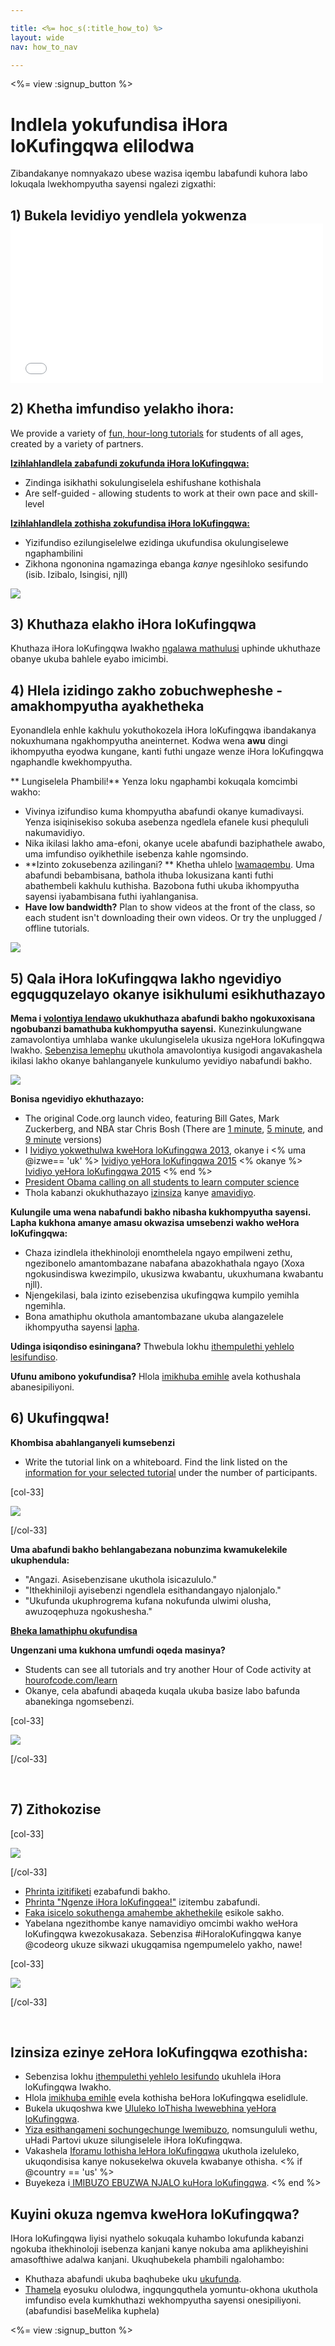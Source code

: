 ```yaml
---

title: <%= hoc_s(:title_how_to) %>
layout: wide
nav: how_to_nav

---
```


<%= view :signup_button %>

# Indlela yokufundisa iHora loKufingqwa elilodwa

Zibandakanye nomnyakazo ubese wazisa iqembu labafundi kuhora labo lokuqala lwekhompyutha sayensi ngalezi zigxathi:

## 1) Bukela levidiyo yendlela yokwenza <iframe width="500" height="255" src="//www.youtube.com/embed/SrnvvWDm73k" frameborder="0" allowfullscreen></iframe>
## 2) Khetha imfundiso yelakho ihora:

We provide a variety of [fun, hour-long tutorials](<%= resolve_url('/learn') %>) for students of all ages, created by a variety of partners.

**[Izihlahlandlela zabafundi zokufunda iHora loKufingqwa:](<%= resolve_url('/learn') %>)**

  * Zindinga isikhathi sokulungiselela eshifushane kothishala
  * Are self-guided - allowing students to work at their own pace and skill-level

**[Izihlahlandlela zothisha zokufundisa iHora loKufingqwa:](<%= resolve_url('https://code.org/educate/teacher-led') %>)**

  * Yizifundiso ezilungiselelwe ezidinga ukufundisa okulungiselewe ngaphambilini
  * Zikhona ngononina ngamazinga ebanga *kanye* ngesihloko sesifundo (isib. Izibalo, Isingisi, njll)

[![](/images/fit-700/tutorials.png)](<%= resolve_url('/learn') %>)

## 3) Khuthaza elakho iHora loKufingqwa

Khuthaza iHora loKufingqwa lwakho [ngalawa mathulusi](<%= resolve_url('/promote') %>) uphinde ukhuthaze obanye ukuba bahlele eyabo imicimbi.

## 4) Hlela izidingo zakho zobuchwepheshe - amakhompyutha ayakhetheka

Eyonandlela enhle kakhulu yokuthokozela iHora loKufingqwa ibandakanya nokuxhumana ngakhompyutha aneinternet. Kodwa wena **awu** dingi ikhompyutha eyodwa kungane, kanti futhi ungaze wenze iHora loKufingqwa ngaphandle kwekhompyutha.

** Lungiselela Phambili!** Yenza loku ngaphambi kokuqala komcimbi wakho:

  * Vivinya izifundiso kuma khompyutha abafundi okanye kumadivaysi. Yenza isiqinisekiso sokuba asebenza ngedlela efanele kusi phequluli nakumavidiyo.
  * Nika ikilasi lakho ama-efoni, okanye ucele abafundi baziphathele awabo, uma imfundiso oyikhethile isebenza kahle ngomsindo.
  * **Izinto zokusebenza azilingani? ** Khetha uhlelo [ lwamaqembu](https://www.youtube.com/watch?v=vgkahOzFH2Q). Uma abafundi bebambisana, bathola ithuba lokusizana kanti futhi abathembeli kakhulu kuthisha. Bazobona futhi ukuba ikhompyutha sayensi iyabambisana futhi iyahlanganisa.
  * **Have low bandwidth?** Plan to show videos at the front of the class, so each student isn't downloading their own videos. Or try the unplugged / offline tutorials.

![](/images/fit-350/group_ipad.jpg)

## 5) Qala iHora loKufingqwa lakho ngevidiyo egqugquzelayo okanye isikhulumi esikhuthazayo

**Mema i [ volontiya lendawo](https://code.org/volunteer/local) ukukhuthaza abafundi bakho ngokuxoxisana ngobubanzi bamathuba kukhompyutha sayensi.** Kunezinkulungwane zamavolontiya umhlaba wanke ukulungiselela ukusiza ngeHora loKufingqwa lwakho. [Sebenzisa lemephu](https://code.org/volunteer/local) ukuthola amavolontiya kusigodi angavakashela ikilasi lakho okanye bahlanganyele kunkulumo yevidiyo nabafundi bakho.

[![](/images/fit-300/volunteer-map.png)](<%= resolve_url('https://code.org/volunteer/local') %>)

**Bonisa ngevidiyo ekhuthazayo:**

  * The original Code.org launch video, featuring Bill Gates, Mark Zuckerberg, and NBA star Chris Bosh (There are [1 minute](https://www.youtube.com/watch?v=qYZF6oIZtfc), [5 minute](https://www.youtube.com/watch?v=nKIu9yen5nc), and [9 minute](https://www.youtube.com/watch?v=dU1xS07N-FA) versions)
  * I [Ividiyo yokwethulwa kweHora loKufingqwa 2013](https://www.youtube.com/watch?v=FC5FbmsH4fw), okanye i <% uma @izwe== 'uk' %> [Ividiyo yeHora loKufingqwa 2015](https://www.youtube.com/watch?v=7L97YMYqLHc) <% okanye %> [Ividiyo yeHora loKufingqwa 2015](https://www.youtube.com/watch?v=7L97YMYqLHc) <% end %>
  * [President Obama calling on all students to learn computer science](https://www.youtube.com/watch?v=6XvmhE1J9PY)
  * Thola kabanzi okukhuthazayo [izinsiza](<%= resolve_url('https://code.org/inspire') %>) kanye [amavidiyo](https://www.youtube.com/playlist?list=PLzdnOPI1iJNfpD8i4Sx7U0y2MccnrNZuP).

**Kulungile uma wena nabafundi bakho nibasha kukhompyutha sayensi. Lapha kukhona amanye amasu okwazisa umsebenzi wakho weHora loKufingqwa:**

  * Chaza izindlela ithekhinoloji enomthelela ngayo empilweni zethu, ngezibonelo amantombazane nabafana abazokhathala ngayo (Xoxa ngokusindiswa kwezimpilo, ukusizwa kwabantu, ukuxhumana kwabantu njll).
  * Njengekilasi, bala izinto ezisebenzisa ukufingqwa kumpilo yemihla ngemihla.
  * Bona amathiphu okuthola amantombazane ukuba alangazelele ikhompyutha sayensi [lapha](<%= resolve_url('https://code.org/girls') %>).

**Udinga isiqondiso esiningana?** Thwebula lokhu [ ithempulethi yehlelo lesifundiso](/files/EducatorHourofCodeLessonPlanOutline.docx).

**Ufunu amibono yokufundisa?** Hlola [imikhuba emihle](http://www.slideshare.net/TeachCode/hour-of-code-best-practices-for-successful-educators-51273466) avela kothushala abanesipiliyoni.

## 6) Ukufingqwa!

**Khombisa abahlanganyeli kumsebenzi**

  * Write the tutorial link on a whiteboard. Find the link listed on the [information for your selected tutorial](<%= resolve_url('/learn') %>) under the number of participants.

[col-33]

![](/images/fit-300/group_ar.jpg)

[/col-33]

**Uma abafundi bakho behlangabezana nobunzima kwamukelekile ukuphendula:**

  * "Angazi. Asisebenzisane ukuthola isicazululo."
  * "Ithekhiniloji ayisebenzi ngendlela esithandangayo njalonjalo."
  * "Ukufunda ukuphrogrema kufana nokufunda ulwimi olusha, awuzoqephuza ngokushesha."

**[Bheka lamathiphu okufundisa](http://www.code.org/files/CSTT_IntroducingCS.PDF)**

**Ungenzani uma kukhona umfundi oqeda masinya?**

  * Students can see all tutorials and try another Hour of Code activity at [hourofcode.com/learn](<%= resolve_url('/learn') %>)
  * Okanye, cela abafundi abaqeda kuqala ukuba basize labo bafunda abanekinga ngomsebenzi.

[col-33]

![](/images/fit-250/highschoolgirls.jpeg)

[/col-33]

<p style="clear:both">
  &nbsp;
</p>

## 7) Zithokozise

[col-33]

![](/images/fit-300/boy-certificate.jpg)

[/col-33]

  * [Phrinta izitifiketi](<%= resolve_url('https://code.org/certificates') %>) ezabafundi bakho.
  * [Phrinta "Ngenze iHora loKufingqea!"](<%= resolve_url('/promote/resources#stickers') %>) izitembu zabafundi.
  * [Faka isicelo sokuthenga amahembe akhethekile](http://blog.code.org/post/132608499493/hour-of-code-shirts-and-more) esikole sakho.
  * Yabelana ngezithombe kanye namavidiyo omcimbi wakho weHora loKufingqwa kwezokusakaza. Sebenzisa #iHoraloKufingqwa kanye @codeorg ukuze sikwazi ukugqamisa ngempumelelo yakho, nawe!

[col-33]

![](/images/fit-260/highlight-certificates.jpg)

[/col-33]

<p style="clear:both">
  &nbsp;
</p>

## Izinsiza ezinye zeHora loKufingqwa ezothisha:

  * Sebenzisa lokhu [ithempulethi yehlelo lesifundo](/files/EducatorHourofCodeLessonPlanOutline.docx) ukuhlela iHora loKufingqwa lwakho.
  * Hlola [imikhuba emihle](http://www.slideshare.net/TeachCode/hour-of-code-best-practices-for-successful-educators-51273466) evela kothisha beHora loKufingqwa eselidlule. 
  * Bukela ukuqoshwa kwe [Ululeko loThisha lwewebhina yeHora loKufingqwa](https://youtu.be/EJeMeSW2-Mw).
  * [ Yiza esithangameni sochungechunge lwemibuzo](http://www.eventbrite.com/e/ask-your-final-questions-and-prepare-for-the-2015-hour-of-code-with-codeorg-founder-hadi-partovi-tickets-17987437911), nomsungululi wethu, uHadi Partovi ukuze silungiselele iHora loKufingqwa.
  * Vakashela [Iforamu lothisha leHora loKufingqwa](http://forum.code.org/c/plc/hour-of-code) ukuthola izeluleko, ukuqondisisa kanye nokusekelwa okuvela kwabanye othisha. <% if @country == 'us' %>
  * Buyekeza i[ IMIBUZO EBUZWA NJALO kuHora loKufingqwa](https://support.code.org/hc/en-us/categories/200147083-Hour-of-Code). <% end %>

## Kuyini okuza ngemva kweHora loKufingqwa?

IHora loKufingqwa liyisi nyathelo sokuqala kuhambo lokufunda kabanzi ngokuba ithekhinoloji isebenza kanjani kanye nokuba ama aplikheyishini amasofthiwe adalwa kanjani. Ukuqhubekela phambili ngalohambo:

  * Khuthaza abafundi ukuba baqhubeke uku [ukufunda](<%= resolve_url('https://code.org/learn/beyond') %>).
  * [Thamela](<%= resolve_url('https://code.org/professional-development-workshops') %>) eyosuku olulodwa, ingqungquthela yomuntu-okhona ukuthola imfundiso evela kumkhuthazi wekhompyutha sayensi onesipiliyoni. (abafundisi baseMelika kuphela)

<%= view :signup_button %>
